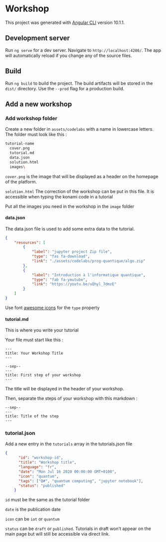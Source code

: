 # Workshop

This project was generated with [Angular CLI](https://github.com/angular/angular-cli) version 10.1.1.

## Development server

Run `ng serve` for a dev server. Navigate to `http://localhost:4200/`. The app will automatically reload if you change any of the source files.

## Build

Run `ng build` to build the project. The build artifacts will be stored in the `dist/` directory. Use the `--prod` flag for a production build.

## Add a new workshop

### Add workshop folder

Create a new folder in `assets/codelabs` with a name in lowercase letters.
The folder must look like this :
```bash
tutorial-name
  cover.png
  tutorial.md
  data.json
  solution.html
  images\
```

`cover.png` is the image that will be displayed as a header on the homepage of the platform.

`solution.html` The correction of the workshop can be put in this file. It is accessible when typing the konami code in a tutorial

Put all the images you need in the workshop in the `image` folder

#### data.json
The data.json file is used to add some extra data to the tutorial.
```json
{
    "resources": [
        {
            "label": "jupyter project Zip file",
            "type": "fas fa-download",
            "link": "./assets/codelabs/prog-quantique/algo.zip"
        },
        {
            "label": "Introduction à l'informatique quantique",
            "type": "fab fa-youtube",
            "link": "https://youtu.be/uQhyl_7dmzE"
        }        
    ]
}
```

Use font [awesome icons](https://fontawesome.com/icons?d=gallery&m=free) for the `type` property


#### tutorial.md
This is where you write your tutorial

Your file must start like this :
```markdhwo
---
title: Your Workshop Title
---

--sep--
---
title: First step of your workshop
---
```
The title will be displayed in the header of your workshop.

Then, separate the steps of your workshop with this markdown :
```
--sep--
---
title: Title of the step
---
```

### tutorial.json
Add a new entry in the `tutorials` array in the tutorials.json file
```json
{
      "id": "workshop-id",
      "title": "Workshop title",
      "language": "fr",
      "date": "Mon Jul 16 2020 00:00:00 GMT+0100",
      "icon": "quantum",
      "tags": ["Q#", "quantum computing", "jupyter notebook"],
      "status": "published"
    }
```

`id` must be the same as the tutorial folder

`date` is the publication date

`icon` can be `iot` or `quantum`

`status` can be `draft` or `published`. Tutorials in draft won't appear on the main page but will still be accessible via direct link.
